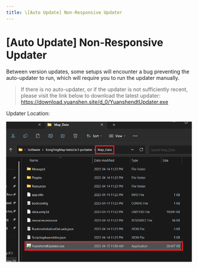 ```yaml
---
title: \[Auto Update] Non-Responsive Updater 
---
```


# [Auto Update] Non-Responsive Updater 
Between version updates, some setups will encounter a bug preventing the auto-updater to run, which will require you to run the updater manually.
>If there is no auto-updater, or if the updater is not sufficiently recent, please visit the link below to download the latest updater:
>https://download.yuanshen.site/d_0/YuanshendtUpdater.exe

Updater Location:
<div align="center"><img src="images\updaterlocation.png"></img></div>